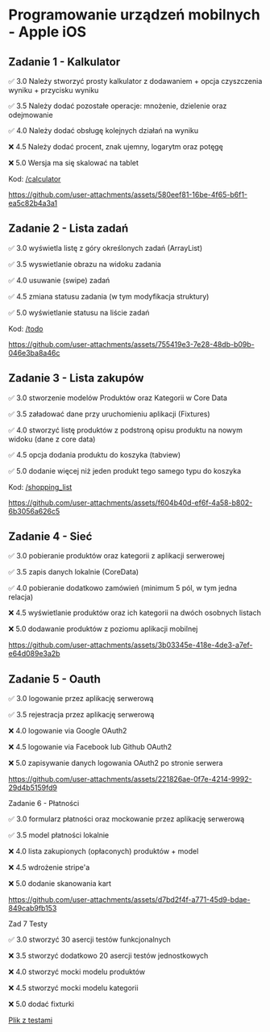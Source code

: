# Programowanie urządzeń mobilnych - Apple iOS

## Zadanie 1 - Kalkulator 

✅ 3.0 Należy stworzyć prosty kalkulator z dodawaniem + opcja czyszczenia wyniku + przycisku wyniku

✅ 3.5 Należy dodać pozostałe operacje: mnożenie, dzielenie oraz odejmowanie

✅ 4.0 Należy dodać obsługę kolejnych działań na wyniku

❌ 4.5 Należy dodać procent, znak ujemny, logarytm oraz potęgę

❌ 5.0 Wersja ma się skalować na tablet

Kod: [/calculator](https://github.com/natkramarz/ios/tree/main/calculator)

https://github.com/user-attachments/assets/580eef81-16be-4f65-b6f1-ea5c82b4a3a1

## Zadanie 2 - Lista zadań 

✅ 3.0 wyświetla listę z góry określonych zadań (ArrayList)

✅ 3.5 wyswietlanie obrazu na widoku zadania

✅ 4.0 usuwanie (swipe) zadań

✅ 4.5 zmiana statusu zadania (w tym modyfikacja struktury)

✅ 5.0 wyświetlanie statusu na liście zadań

Kod: [/todo](https://github.com/natkramarz/ios/tree/main/todo)

https://github.com/user-attachments/assets/755419e3-7e28-48db-b09b-046e3ba8a46c

## Zadanie 3 - Lista zakupów

✅ 3.0 stworzenie modelów Produktów oraz Kategorii w Core Data

✅ 3.5 załadować dane przy uruchomieniu aplikacji (Fixtures)

✅ 4.0 stworzyć listę produktów z podstroną opisu produktu na nowym widoku (dane z core data)

✅ 4.5 opcja dodania produktu do koszyka (tabview)

✅ 5.0 dodanie więcej niż jeden produkt tego samego typu do koszyka

Kod: [/shopping_list](https://github.com/natkramarz/ios/tree/main/shopping_list)

https://github.com/user-attachments/assets/f604b40d-ef6f-4a58-b802-6b3056a626c5

## Zadanie 4 - Sieć

✅ 3.0 pobieranie produktów oraz kategorii z aplikacji serwerowej

✅ 3.5 zapis danych lokalnie (CoreData)

✅ 4.0 pobieranie dodatkowo zamówień (minimum 5 pól, w tym jedna relacja)

❌ 4.5 wyświetlanie produktów oraz ich kategorii na dwóch osobnych listach

❌ 5.0 dodawanie produktów z poziomu aplikacji mobilnej

https://github.com/user-attachments/assets/3b03345e-418e-4de3-a7ef-e64d089e3a2b

## Zadanie 5 - Oauth

✅ 3.0 logowanie przez aplikację serwerową

✅ 3.5 rejestracja przez aplikację serwerową

❌ 4.0 logowanie via Google OAuth2

❌ 4.5 logowanie via Facebook lub Github OAuth2

❌ 5.0 zapisywanie danych logowania OAuth2 po stronie serwera

https://github.com/user-attachments/assets/221826ae-0f7e-4214-9992-29d4b5159fd9

Zadanie 6 - Płatności

✅ 3.0 formularz płatności oraz mockowanie przez aplikację serwerową

✅ 3.5 model płatności lokalnie

❌ 4.0 lista zakupionych (opłaconych) produktów + model

❌ 4.5 wdrożenie stripe'a

❌ 5.0 dodanie skanowania kart

https://github.com/user-attachments/assets/d7bd2f4f-a771-45d9-bdae-849cab9fb153


Zad 7 Testy

✅ 3.0 stworzyć 30 asercji testów funkcjonalnych

❌ 3.5 stworzyć dodatkowo 20 asercji testów jednostkowych

❌ 4.0 stworzyć mocki modelu produktów

❌ 4.5 stworzyć mocki modelu kategorii

❌ 5.0 dodać fixturki

[Plik z testami](https://github.com/natkramarz/ios/blob/main/TestApp/TestAppUITests/TestAppUITests.swift)
